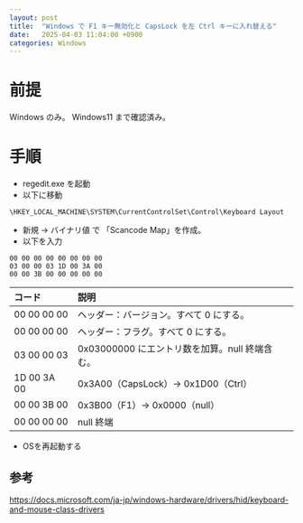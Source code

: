 ```yaml
---
layout: post
title:  "Windows で F1 キー無効化と CapsLock を左 Ctrl キーに入れ替える"
date:   2025-04-03 11:04:00 +0900
categories: Windows
---
```

# 前提

Windows のみ。
Windows11 まで確認済み。

# 手順

- regedit.exe を起動
- 以下に移動
```
\HKEY_LOCAL_MACHINE\SYSTEM\CurrentControlSet\Control\Keyboard Layout
```
- 新規 → バイナリ値 で 「Scancode Map」を作成。
- 以下を入力
```
00 00 00 00 00 00 00 00
03 00 00 03 1D 00 3A 00
00 00 3B 00 00 00 00 00
```

| コード | 説明 |
| :--- | :--- |
| 00 00 00 00 | ヘッダー：バージョン。すべて 0 にする。 |
| 00 00 00 00 | ヘッダー：フラグ。すべて 0 にする。 |
| 03 00 00 03 | 0x03000000 にエントリ数を加算。null 終端含む。 |
| 1D 00 3A 00 | 0x3A00（CapsLock）→  0x1D00（Ctrl）|
| 00 00 3B 00 | 0x3B00（F1）→ 0x0000（null） |
| 00 00 00 00 | null 終端 |

- OSを再起動する

## 参考
https://docs.microsoft.com/ja-jp/windows-hardware/drivers/hid/keyboard-and-mouse-class-drivers
